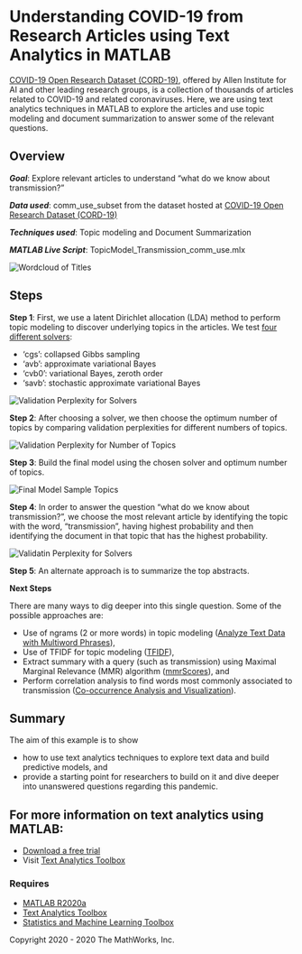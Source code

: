 # **Understanding COVID-19 from Research Articles using Text Analytics in MATLAB**
[COVID-19 Open Research Dataset (CORD-19)](https://pages.semanticscholar.org/coronavirus-research), offered by Allen Institute for AI and other leading research groups, is a collection of  thousands of articles related to COVID-19 and related coronaviruses. Here, we are using text analytics techniques in MATLAB to explore the articles and use topic modeling and document summarization to answer some of the relevant questions.

## **Overview**

***Goal***: Explore relevant articles to understand “what do we know about transmission?”

***Data used***: comm_use_subset from the dataset hosted at [COVID-19 Open Research Dataset (CORD-19)](https://pages.semanticscholar.org/coronavirus-research)

***Techniques used***: Topic modeling and Document Summarization

***MATLAB Live Script***: TopicModel_Transmission_comm_use.mlx

![Wordcloud of Titles](/images/Wordcloud_Titles.png)


## **Steps**

**Step 1**:
First, we use a latent Dirichlet allocation (LDA) method to perform topic modeling to discover underlying topics in the articles. We test [four different solvers](https://www.mathworks.com/help/textanalytics/ref/fitlda.html#d120e1505):
* ‘cgs’: collapsed Gibbs sampling
* ‘avb’: approximate variational Bayes
* ‘cvb0’: variational Bayes, zeroth order
* ‘savb’: stochastic approximate variational Bayes

![Validation Perplexity for Solvers](/images/VPSolvers.png)


**Step 2**: After choosing a solver, we then choose the optimum number of topics by comparing validation perplexities for different numbers of topics.

![Validation Perplexity for Number of Topics](/images/VPTopics.png)

**Step 3**: Build the final model using the chosen solver and optimum number of topics. 

![Final Model Sample Topics](/images/wordcloud_6Topics.png)

**Step 4**: In order to answer the question “what do we know about transmission?”, we choose the most relevant article by identifying the topic with the word, “transmission”, having highest probability and then identifying the document in that topic that has the highest probability.

![Validatin Perplexity for Solvers](/images/RelevantAbstract.png)

**Step 5**: An alternate approach is to summarize the top abstracts.

**Next Steps**

There are many ways to dig deeper into this single question. Some of the possible approaches are:
* Use of ngrams (2 or more words) in topic modeling ([Analyze Text Data with Multiword Phrases](https://www.mathworks.com/help/textanalytics/ug/analyze-text-data-using-multi-word-phrases.html)),
* Use of TFIDF for topic modeling ([TFIDF](https://www.mathworks.com/help/textanalytics/ref/bagofwords.tfidf.html)),
* Extract summary with a query (such as transmission) using Maximal Marginal Relevance (MMR) algorithm ([mmrScores](https://www.mathworks.com/help/textanalytics/ref/mmrscores.html)), and
* Perform correlation analysis to find words most commonly associated to transmission ([Co-occurrence Analysis and Visualization](https://www.mathworks.com/matlabcentral/fileexchange/74776-co-occurrenceanalysis-and-visualization)).

## **Summary**
The aim of this example is to show
* how to use text analytics techniques to explore text data and build predictive models, and
* provide a starting point for researchers to build on it and dive deeper into unanswered questions regarding this pandemic. 

## **For more information on text analytics using MATLAB:**
* [Download a free trial](https://www.mathworks.com/campaigns/products/trials.html?prodcode=TA)
* Visit [Text Analytics Toolbox](https://www.mathworks.com/products/text-analytics.html)

### **Requires**

- [MATLAB R2020a](https://www.mathworks.com/products/matlab.html)
- [Text Analytics Toolbox](https://www.mathworks.com/products/text-analytics.html)
- [Statistics and Machine Learning Toolbox](https://www.mathworks.com/products/statistics.html)


Copyright 2020 - 2020 The MathWorks, Inc.


